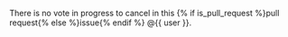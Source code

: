 There is no vote in progress to cancel in this {% if is_pull_request %}pull request{% else %}issue{% endif %} @{{ user }}.
